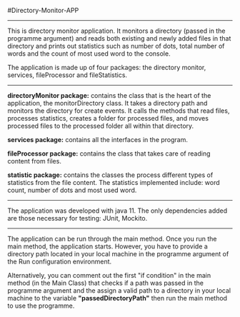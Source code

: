 #Directory-Monitor-APP

****

This is directory monitor application. It monitors a directory (passed in the programme argument) and reads both existing and newly added files in that directory and prints out statistics such as number of dots, total number of words and the count of most used word to the console.

The application is made up of four packages: the directory monitor, services, fileProcessor and fileStatistics.

****

**directoryMonitor package:** contains the class that is the heart of the application, the monitorDirectory class. It takes a directory path and monitors the directory for create events. It calls the methods that read files, processes statistics, creates a folder for processed files, and moves processed files to the processed folder all within that directory. 


**services package:** contains all the interfaces in the program. 


**fileProcessor package:** contains the class that takes care of reading content from files.


**statistic package:** contains the classes the process different types of statistics from the file content. The statistics implemented include: word count, number of dots and most used word.

****
The application was developed with java 11. The only dependencies added are those necessary for testing: JUnit, Mockito.
****
The application can be run through the main method. Once you run the main method, the application starts. However, you have to provide a directory path located in your local machine in the 
programme argument of the Run configuration environment.

Alternatively, you can comment out the first "if condition" in the main method (in the Main Class) that checks if a path was passed in the programme argument
and the assign a valid path to a directory in your local machine to the variable **"passedDirectoryPath"** then run the main method to use the programme.



